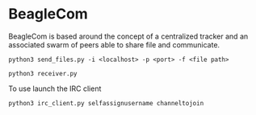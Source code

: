 # BeagleCom
BeagleCom is based around the concept of a centralized tracker and an associated swarm of peers able to share file and communicate.

```
python3 send_files.py -i <localhost> -p <port> -f <file path>

python3 receiver.py
```
To use launch the IRC client
```
python3 irc_client.py selfassignusername channeltojoin  
```


